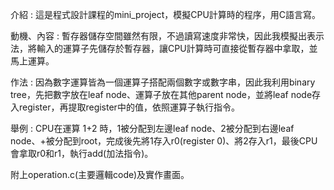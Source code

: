 <p>介紹 : 這是程式設計課程的mini_project，模擬CPU計算時的程序，用C語言寫。<p>
<p>動機、內容 : 暫存器儲存空間雖然有限，不過讀寫速度非常快，因此我模擬出表示法，將輸入的運算子先儲存於暫存器，讓CPU計算時可直接從暫存器中拿取，並馬上運算。<p>
<p>作法 : 因為數字運算皆為一個運算子搭配兩個數字或數字串，因此我利用binary tree，先把數字放在leaf node、運算子放在其他parent node，並將leaf node存入register，再提取register中的值，依照運算子執行指令。<p>
<p>舉例 : CPU在運算 1+2 時，1被分配到左邊leaf node、2被分配到右邊leaf node、+被分配到root，完成後先將1存入r0(register 0)、將2存入r1，最後CPU會拿取r0和r1，執行add(加法指令)。<p>
<p>附上operation.c(主要邏輯code)及實作畫面。<p>
